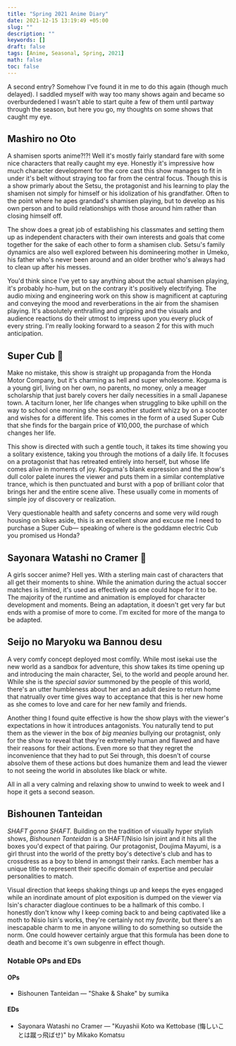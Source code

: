 ```yaml
---
title: "Spring 2021 Anime Diary"
date: 2021-12-15 13:19:49 +05:00
slug: ""
description: ""
keywords: []
draft: false
tags: [Anime, Seasonal, Spring, 2021]
math: false
toc: false
---
```

A second entry? Somehow I've found it in me to do this again (though much delayed). I saddled myself with way too many shows again and became so overburdedened I wasn't able to start quite a few of them until partway through the season, but here you go, my thoughts on some shows that caught my eye.

<!--more-->

## Mashiro no Oto

A shamisen sports anime?!?! Well it's mostly fairly standard fare with some nice characters that really caught my eye. Honestly it's impressive how much character development for the core cast this show manages to fit in under it's belt without straying too far from the central focus. Though this is a show primarly about the Setsu, the protagonist and his learning to play the shamisen not simply for himself or his idolization of his grandfather. Often to the point where he apes grandad's shamisen playing, but to develop as his own person and to build relationships with those around him rather than closing himself off.

The show does a great job of establishing his classmates and setting them up as independent characters with their own interests and goals that come together for the sake of each other to form a shamisen club. Setsu's family dynamics are also well explored between his domineering mother in Umeko, his father who's never been around and an older brother who's always had to clean up after his messes.

You'd think since I've yet to say anything about the actual shamisen playing, it's probably ho-hum, but on the contrary it's positively electrifying. The audio mixing and engineering work on this show is magnificent at capturing and conveying the mood and reverberations in the air from the shamisen playing. It's absolutely enthralling and gripping and the visuals and audience reactions do their utmost to impress upon you every pluck of every string. I'm really looking forward to a season 2 for this with much anticipation.

## Super Cub 💮

Make no mistake, this show is straight up propaganda from the Honda Motor Company, but it's charming as hell and super wholesome. Koguma is a young girl, living on her own, no parents, no money, only a meager scholarship that just barely covers her daily necessities in a small Japanese town. A taciturn loner, her life changes when struggling to bike uphill on the way to school one morning she sees another student whizz by on a scooter and wishes for a different life. This comes in the form of a used Super Cub that she finds for the bargain price of ¥10,000, the purchase of which changes her life.

This show is directed with such a gentle touch, it takes its time showing you a solitary existence, taking you through the motions of a daily life. It focuses on a protagonist that has retreated entirely into herself, but whose life comes alive in moments of joy. Koguma's blank expression and the show's dull color palete inures the viewer and puts them in a similar contemplative trance, which is then punctuated and burst with a pop of brilliant color that brings her and the entire scene alive. These usually come in moments of simple joy of discovery or realization.

Very questionable health and safety concerns and some very wild rough housing on bikes aside, this is an excellent show and excuse me I need to purchase a Super Cub— speaking of where is the goddamn electric Cub you promised us Honda?

## Sayonara Watashi no Cramer 💮
A girls soccer anime? Hell yes. With a sterling main cast of characters that all get their moments to shine. While the animation during the actual soccer matches is limited, it's used as effectively as one could hope for it to be. The majority of the runtime and animation is employed for character development and moments. Being an adaptation, it doesn't get very far but ends with a promise of more to come. I'm excited for more of the manga to be adapted.


## Seijo no Maryoku wa Bannou desu
A very comfy concept deployed most comfily. While most isekai use the new world as a sandbox for adventure, this show takes its time opening up and introducing the main character, Sei, to the world and people around her. While she is the *special savior* summoned by the people of this world, there's an utter humbleness about her and an adult desire to return home that natrually over time gives way to acceptance that this is her new home as she comes to love and care for her new family and friends.

Another thing I found quite effective is how the show plays with the viewer's expectations in how it introduces antagonists. You naturally tend to put them as the viewer in the box of *big meanies* bullying our protagnist, only for the show to reveal that they're extremely human and flawed and have their reasons for their actions. Even more so that they regret the inconvenience that they had to put Sei through, this doesn't of course absolve them of these actions but does humanize them and lead the viewer to not seeing the world in absolutes like black or white.

All in all a very calming and relaxing show to unwind to week to week and I hope it gets a second season.

## Bishounen Tanteidan

_SHAFT gonna SHAFT._ Building on the tradition of visually hyper stylish shows, *Bishounen Tanteidan* is a SHAFT/Nisio Isin joint and it hits all the boxes you'd expect of that pairing. Our protagonist, Doujima Mayumi, is a girl thrust into the world of the pretty boy's detective's club and has to crossdress as a boy to blend in amongst their ranks. Each member has a unique title to represent their specific domain of expertise and peculair personalities to match.

Visual direction that keeps shaking things up and keeps the eyes engaged while an inordinate amount of plot exposition is dumped on the viewer via Isin's character diagloue continues to be a hallmark of this combo. I honestly don't know why I keep coming back to and being captivated like a moth to Nisio Isin's works, they're certainly not my *favorite*, but there's an inescapable charm to me in anyone willing to do something so outside the norm. One could however certainly argue that this formula has been done to death and become it's own subgenre in effect though.

### Notable OPs and EDs
#### OPs
- Bishounen Tanteidan — "Shake & Shake" by sumika

#### EDs
- Sayonara Watashi no Cramer — "Kuyashii Koto wa Kettobase (悔しいことは蹴っ飛ばせ)" by Mikako Komatsu